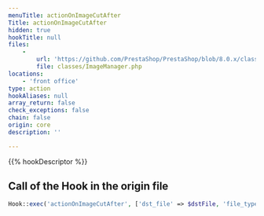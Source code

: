 ```yaml
---
menuTitle: actionOnImageCutAfter
Title: actionOnImageCutAfter
hidden: true
hookTitle: null
files:
    -
        url: 'https://github.com/PrestaShop/PrestaShop/blob/8.0.x/classes/ImageManager.php'
        file: classes/ImageManager.php
locations:
    - 'front office'
type: action
hookAliases: null
array_return: false
check_exceptions: false
chain: false
origin: core
description: ''

---
```


{{% hookDescriptor %}}

## Call of the Hook in the origin file

```php
Hook::exec('actionOnImageCutAfter', ['dst_file' => $dstFile, 'file_type' => $fileType])
```
